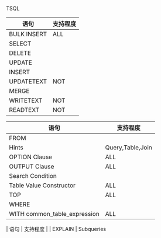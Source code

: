 

TSQL


| 语句 | 支持程度 |
| ----- | ----- |
| BULK INSERT | ALL |
| SELECT |
| DELETE |
| UPDATE |
| INSERT |
| UPDATETEXT | NOT |
| MERGE |
| WRITETEXT | NOT |
| READTEXT | NOT |


| 语句 | 支持程度 |
| ----- | ----- |
| FROM |
| Hints | Query,Table,Join |
| OPTION Clause | ALL |
| OUTPUT Clause | ALL |
| Search Condition
| Table Value Constructor | ALL |
| TOP | ALL |
| WHERE
| WITH common_table_expression | ALL |



| 语句 | 支持程度 |
| EXPLAIN
| Subqueries  
